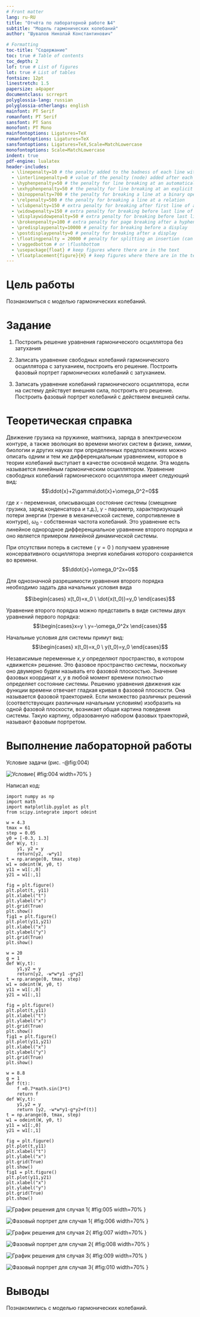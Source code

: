 ```yaml
---
# Front matter
lang: ru-RU
title: "Отчёта по лабораторной работе №4"
subtitle: "Модель гармонических колебаний"
author: "Шувалов Николай Константинович"

# Formatting
toc-title: "Содержание"
toc: true # Table of contents
toc_depth: 2
lof: true # List of figures
lot: true # List of tables
fontsize: 12pt
linestretch: 1.5
papersize: a4paper
documentclass: scrreprt
polyglossia-lang: russian
polyglossia-otherlangs: english
mainfont: PT Serif
romanfont: PT Serif
sansfont: PT Sans
monofont: PT Mono
mainfontoptions: Ligatures=TeX
romanfontoptions: Ligatures=TeX
sansfontoptions: Ligatures=TeX,Scale=MatchLowercase
monofontoptions: Scale=MatchLowercase
indent: true
pdf-engine: lualatex
header-includes:
  - \linepenalty=10 # the penalty added to the badness of each line within a paragraph (no associated penalty node) Increasing the value makes tex try to have fewer lines in the paragraph.
  - \interlinepenalty=0 # value of the penalty (node) added after each line of a paragraph.
  - \hyphenpenalty=50 # the penalty for line breaking at an automatically inserted hyphen
  - \exhyphenpenalty=50 # the penalty for line breaking at an explicit hyphen
  - \binoppenalty=700 # the penalty for breaking a line at a binary operator
  - \relpenalty=500 # the penalty for breaking a line at a relation
  - \clubpenalty=150 # extra penalty for breaking after first line of a paragraph
  - \widowpenalty=150 # extra penalty for breaking before last line of a paragraph
  - \displaywidowpenalty=50 # extra penalty for breaking before last line before a display math
  - \brokenpenalty=100 # extra penalty for page breaking after a hyphenated line
  - \predisplaypenalty=10000 # penalty for breaking before a display
  - \postdisplaypenalty=0 # penalty for breaking after a display
  - \floatingpenalty = 20000 # penalty for splitting an insertion (can only be split footnote in standard LaTeX)
  - \raggedbottom # or \flushbottom
  - \usepackage{float} # keep figures where there are in the text
  - \floatplacement{figure}{H} # keep figures where there are in the text
---
```


# Цель работы

Познакомиться с моделью гармонических колебаний.

# Задание

1. Построить решение уравнения гармонического осциллятора без затухания 

2. Записать уравнение свободных колебаний гармонического осциллятора с
затуханием, построить его решение. Построить фазовый портрет гармонических
колебаний с затуханием.

3. Записать уравнение колебаний гармонического осциллятора, если на систему
действует внешняя сила, построить его решение. Построить фазовый портрет
колебаний с действием внешней силы.


# Теоретическая справка

Движение грузика на пружинке, маятника, заряда в электрическом контуре, а также эволюция во 
времени многих систем в физике, химии, биологии и других науках при определенных предположениях 
можно описать одним и тем же дифференциальным уравнением, которое в теории колебаний 
выступает в качестве основной модели. Эта модель называется линейным гармоническим 
осциллятором. Уравнение свободных колебаний гармонического осциллятора имеет следующий вид: 
$$\ddot{x}+2\gamma\dot{x}+\omega_0^2=0$$

где $x$ - переменная, описывающая состояние системы (смещение грузика, заряд конденсатора и т.д.), 
$\gamma$ - параметр, характеризующий потери энергии (трение в механической системе, 
сопротивление в контуре), $\omega_0$ - собственная частота колебаний. Это уравнение есть линейное 
однородное дифференциальное уравнение второго порядка и оно является примером линейной 
динамической системы.

При отсутствии потерь в системе ( $\gamma=0$ ) получаем уравнение консервативного осциллятора 
энергия колебания которого сохраняется во времени. $$\ddot{x}+\omega_0^2x=0$$

Для однозначной разрешимости уравнения второго порядка необходимо задать два начальных условия вида

$$\begin{cases} x(t_0)=x_0 \
\dot{x(t_0)}=y_0 \end{cases}$$

Уравнение второго порядка можно представить в виде системы двух уравнений первого порядка: $$\begin{cases}x=y \
y=-\omega_0^2x \end{cases}$$

Начальные условия для системы примут вид: $$\begin{cases} x(t_0)=x_0 \
y(t_0)=y_0 \end{cases}$$


Независимые переменные $x, y$ определяют пространство, в котором «движется» решение. Это 
фазовое пространство системы, поскольку оно двумерно будем называть его фазовой плоскостью. 
Значение фазовых координат $x, y$ в любой момент времени полностью определяет состояние 
системы. Решению уравнения движения как функции времени отвечает гладкая кривая в фазовой 
плоскости. Она называется фазовой траекторией. Если множество различных решений 
(соответствующих различным начальным условиям) изобразить на одной фазовой плоскости, возникает 
общая картина поведения системы. Такую картину, образованную набором фазовых траекторий, 
называют фазовым портретом.


# Выполнение лабораторной работы

Условие задачи (рис. -@fig:004)

![Условие](image/усл.png){ #fig:004 width=70% }

Написал код:
```
import numpy as np
import math
import matplotlib.pyplot as plt
from scipy.integrate import odeint

w = 4.3
tmax = 61
step = 0.05
y0 = [-0.3, 1.3]
def W(y, t):
    y1, y2 = y
    return[y2, -w*y1]
t = np.arange(0, tmax, step)
w1 = odeint(W, y0, t)
y11 = w1[:,0]
y21 = w1[:,1]

fig = plt.figure()
plt.plot(t, y11)
plt.xlabel("t")
plt.ylabel("x")
plt.grid(True)
plt.show()
fig1 = plt.figure()
plt.plot(y11,y21)
plt.xlabel("x")
plt.ylabel("y")
plt.grid(True)
plt.show()

w = 20
g = 1
def W(y,t):
    y1,y2 = y
    return[y2, -w*w*y1 -g*y2]
t = np.arange(0, tmax, step)
w1 = odeint(W, y0, t)
y11 = w1[:,0]
y21 = w1[:,1]

fig = plt.figure()
plt.plot(t,y11)
plt.xlabel("t")
plt.ylabel("x")
plt.grid(True)
plt.show()
fig1 = plt.figure()
plt.plot(y11,y21)
plt.xlabel("x")
plt.ylabel("y")
plt.grid(True)
plt.show()

w = 8.8
g = 1
def f(t):
    f =0.7*math.sin(3*t)
    return f
def W(y,t):
    y1,y2 = y
    return [y2, -w*w*y1-g*y2+f(t)]
t = np.arange(0, tmax, step)
w1 = odeint(W, y0, t)
y11 = w1[:,0]
y21 = w1[:,1]

fig = plt.figure()
plt.plot(t,y11)
plt.xlabel("t")
plt.ylabel("x")
plt.grid(True)
plt.show()
fig1 = plt.figure()
plt.plot(y11,y21)
plt.xlabel("x")
plt.ylabel("y")
plt.grid(True)
plt.show()                          
```
![График решения для случая 1](image/1.png){ #fig:005 width=70% }

![Фазовый портрет для случая 1](image/ф1.png){ #fig:006 width=70% }

![График решения для случая 2](image/2.png){ #fig:007 width=70% }

![Фазовый портрет для случая 2](image/ф2.png){ #fig:008 width=70% }

![График решения для случая 3](image/3.png){ #fig:009 width=70% }

![Фазовый портрет для случая 3](image/ф3.png){ #fig:010 width=70% }

# Выводы

Познакомились с моделью гармонических колебаний.

